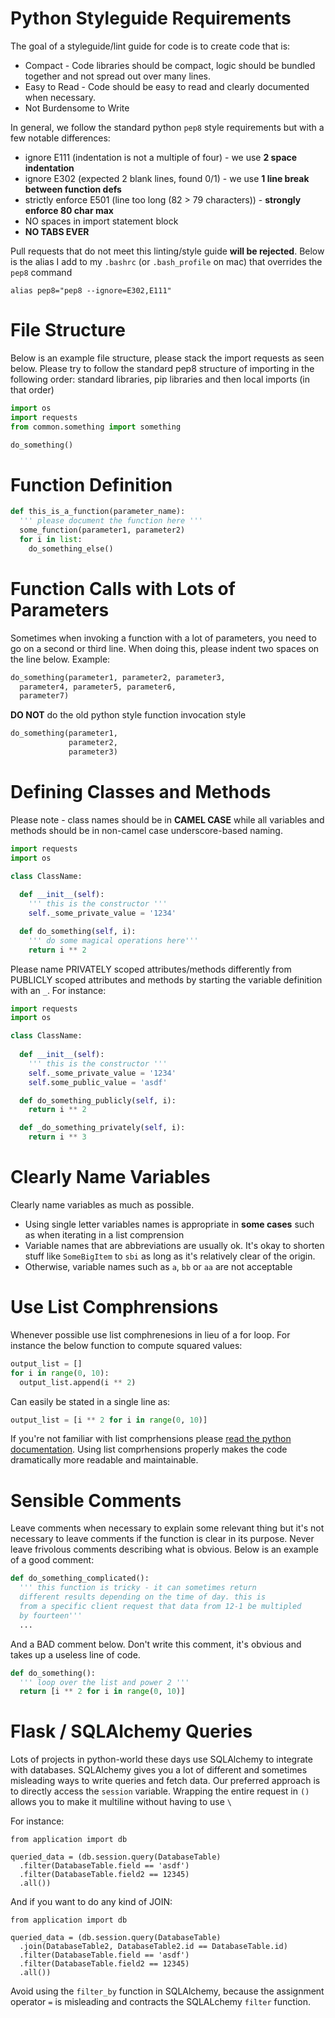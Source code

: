 Python Styleguide Requirements
================

The goal of a styleguide/lint guide for code is to create code that is:

* Compact - Code libraries should be compact, logic should be bundled together and not spread out over many lines. 
* Easy to Read - Code should be easy to read and clearly documented when necessary.
* Not Burdensome to Write

In general, we follow the standard python `pep8` style requirements but with a few notable differences:

* ignore E111 (indentation is not a multiple of four) - we use **2 space indentation**
* ignore E302 (expected 2 blank lines, found 0/1) - we use **1 line break between function defs**
* strictly enforce E501 (line too long (82 > 79 characters)) - **strongly enforce 80 char max**
* NO spaces in import statement block
* **NO TABS EVER**

Pull requests that do not meet this linting/style guide **will be rejected**. Below is the alias I add to my `.bashrc` (or `.bash_profile` on mac) that overrides the `pep8` command

```
alias pep8="pep8 --ignore=E302,E111"
```

File Structure
=================

Below is an example file structure, please stack the import requests as seen below. Please try to follow the standard pep8 structure of importing in the following order: standard libraries, pip libraries and then local imports (in that order)


```python
import os
import requests
from common.something import something

do_something()
```

Function Definition
==================
```python
def this_is_a_function(parameter_name):
  ''' please document the function here '''
  some_function(parameter1, parameter2)
  for i in list:
    do_something_else()
```

Function Calls with Lots of Parameters
=====================
Sometimes when invoking a function with a lot of parameters, you need to go on a second or third line. When doing this, please indent two spaces on the line below. Example:

```python
do_something(parameter1, parameter2, parameter3,
  parameter4, parameter5, parameter6,
  parameter7)
```

**DO NOT** do the old python style function invocation style
```python
do_something(parameter1,
             parameter2,
             parameter3)
```

Defining Classes and Methods
===============
Please note - class names should be in **CAMEL CASE** while all variables and methods should be in non-camel case underscore-based naming.

```python
import requests
import os

class ClassName:
  
  def __init__(self):
    ''' this is the constructor '''
    self._some_private_value = '1234'

  def do_something(self, i):
    ''' do some magical operations here'''
    return i ** 2
```

Please name PRIVATELY scoped attributes/methods differently from PUBLICLY scoped attributes and methods by starting the variable definition with an `_`. For instance:

```python
import requests
import os

class ClassName:
  
  def __init__(self):
    ''' this is the constructor '''
    self._some_private_value = '1234'
    self.some_public_value = 'asdf'

  def do_something_publicly(self, i):
    return i ** 2

  def _do_something_privately(self, i):
    return i ** 3

```

Clearly Name Variables
===================
Clearly name variables as much as possible.

* Using single letter variables names is appropriate in **some cases** such as when iterating in a list comprension
* Variable names that are abbreviations are usually ok. It's okay to shorten stuff like `SomeBigItem` to `sbi` as long as it's relatively clear of the origin.
* Otherwise, variable names such as `a`, `bb` or `aa` are not acceptable



Use List Comphrensions
=================
Whenever possible use list comphrenesions in lieu of a for loop. For instance the below function to compute squared values:

```python
output_list = []
for i in range(0, 10):
  output_list.append(i ** 2)

```

Can easily be stated in a single line as:

```python
output_list = [i ** 2 for i in range(0, 10)]
```

If you're not familiar with list comprhensions please [read the python documentation](https://www.pythonforbeginners.com/basics/list-comprehensions-in-python). Using list comprhensions properly makes the code dramatically more readable and maintainable.

Sensible Comments
===================
Leave comments when necessary to explain some relevant thing but it's not necessary to leave comments if the function is clear in its purpose. Never leave frivolous comments describing what is obvious. Below is an example of a good comment:

```python
def do_something_complicated():
  ''' this function is tricky - it can sometimes return
  different results depending on the time of day. this is 
  from a specific client request that data from 12-1 be multipled
  by fourteen'''
  ...
```

And a BAD comment below. Don't write this comment, it's obvious and takes up a useless line of code.
```python
def do_something():
  ''' loop over the list and power 2 '''
  return [i ** 2 for i in range(0, 10)]
```

Flask / SQLAlchemy Queries
==================
Lots of projects in python-world these days use SQLAlchemy to integrate with databases. SQLAlchemy gives you a lot of different and sometimes misleading ways to write queries and fetch data. Our preferred approach is to directly access the `session` variable. Wrapping the entire request in `()` allows you to make it multiline without having to use `\`

For instance:
```
from application import db

queried_data = (db.session.query(DatabaseTable)
  .filter(DatabaseTable.field == 'asdf')
  .filter(DatabaseTable.field2 == 12345)
  .all())
```

And if you want to do any kind of JOIN:
```
from application import db

queried_data = (db.session.query(DatabaseTable)
  .join(DatabaseTable2, DatabaseTable2.id == DatabaseTable.id)
  .filter(DatabaseTable.field == 'asdf')
  .filter(DatabaseTable.field2 == 12345)
  .all())
```

Avoid using the `filter_by` function in SQLAlchemy, because the assignment operator `=` is misleading and contracts the SQLALchemy `filter` function.
